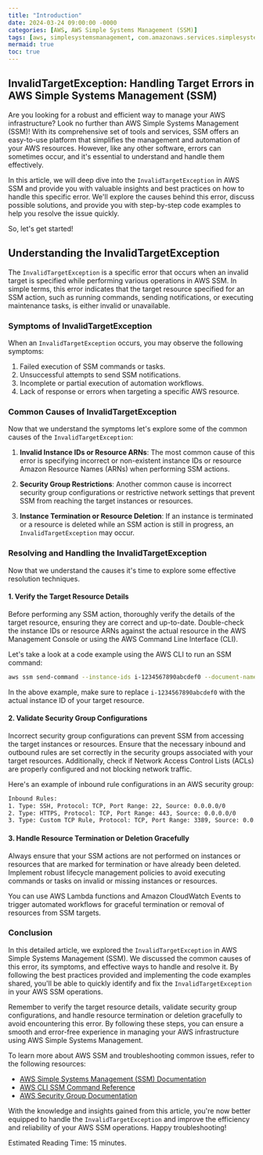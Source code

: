 ```yaml
---
title: "Introduction"
date: 2024-03-24 09:00:00 -0000
categories: [AWS, AWS Simple Systems Management (SSM)]
tags: [aws, simplesystemsmanagement, com.amazonaws.services.simplesystemsmanagement.model]
mermaid: true
toc: true
---
```



## InvalidTargetException: Handling Target Errors in AWS Simple Systems Management (SSM)

Are you looking for a robust and efficient way to manage your AWS infrastructure? Look no further than AWS Simple Systems Management (SSM)! With its comprehensive set of tools and services, SSM offers an easy-to-use platform that simplifies the management and automation of your AWS resources. However, like any other software, errors can sometimes occur, and it's essential to understand and handle them effectively.

In this article, we will deep dive into the `InvalidTargetException` in AWS SSM and provide you with valuable insights and best practices on how to handle this specific error. We'll explore the causes behind this error, discuss possible solutions, and provide you with step-by-step code examples to help you resolve the issue quickly.

So, let's get started!

## Understanding the InvalidTargetException

The `InvalidTargetException` is a specific error that occurs when an invalid target is specified while performing various operations in AWS SSM. In simple terms, this error indicates that the target resource specified for an SSM action, such as running commands, sending notifications, or executing maintenance tasks, is either invalid or unavailable.

### Symptoms of InvalidTargetException

When an `InvalidTargetException` occurs, you may observe the following symptoms:

1. Failed execution of SSM commands or tasks.
2. Unsuccessful attempts to send SSM notifications.
3. Incomplete or partial execution of automation workflows.
4. Lack of response or errors when targeting a specific AWS resource.

### Common Causes of InvalidTargetException

Now that we understand the symptoms let's explore some of the common causes of the `InvalidTargetException`:

1. **Invalid Instance IDs or Resource ARNs**: The most common cause of this error is specifying incorrect or non-existent instance IDs or resource Amazon Resource Names (ARNs) when performing SSM actions.

2. **Security Group Restrictions**: Another common cause is incorrect security group configurations or restrictive network settings that prevent SSM from reaching the target instances or resources.

3. **Instance Termination or Resource Deletion**: If an instance is terminated or a resource is deleted while an SSM action is still in progress, an `InvalidTargetException` may occur.

### Resolving and Handling the InvalidTargetException

Now that we understand the causes it's time to explore some effective resolution techniques.

#### 1. Verify the Target Resource Details

Before performing any SSM action, thoroughly verify the details of the target resource, ensuring they are correct and up-to-date. Double-check the instance IDs or resource ARNs against the actual resource in the AWS Management Console or using the AWS Command Line Interface (CLI).

Let's take a look at a code example using the AWS CLI to run an SSM command:

```bash
aws ssm send-command --instance-ids i-1234567890abcdef0 --document-name "AWS-RunShellScript" --comment "Execute Script" --parameters commands=["echo Hello, World!"]
```

In the above example, make sure to replace `i-1234567890abcdef0` with the actual instance ID of your target resource.

#### 2. Validate Security Group Configurations

Incorrect security group configurations can prevent SSM from accessing the target instances or resources. Ensure that the necessary inbound and outbound rules are set correctly in the security groups associated with your target resources. Additionally, check if Network Access Control Lists (ACLs) are properly configured and not blocking network traffic.

Here's an example of inbound rule configurations in an AWS security group:

```bash
Inbound Rules:
1. Type: SSH, Protocol: TCP, Port Range: 22, Source: 0.0.0.0/0
2. Type: HTTPS, Protocol: TCP, Port Range: 443, Source: 0.0.0.0/0
3. Type: Custom TCP Rule, Protocol: TCP, Port Range: 3389, Source: 0.0.0.0/0
```

#### 3. Handle Resource Termination or Deletion Gracefully

Always ensure that your SSM actions are not performed on instances or resources that are marked for termination or have already been deleted. Implement robust lifecycle management policies to avoid executing commands or tasks on invalid or missing instances or resources.

You can use AWS Lambda functions and Amazon CloudWatch Events to trigger automated workflows for graceful termination or removal of resources from SSM targets.

### Conclusion

In this detailed article, we explored the `InvalidTargetException` in AWS Simple Systems Management (SSM). We discussed the common causes of this error, its symptoms, and effective ways to handle and resolve it. By following the best practices provided and implementing the code examples shared, you'll be able to quickly identify and fix the `InvalidTargetException` in your AWS SSM operations.

Remember to verify the target resource details, validate security group configurations, and handle resource termination or deletion gracefully to avoid encountering this error. By following these steps, you can ensure a smooth and error-free experience in managing your AWS infrastructure using AWS Simple Systems Management.

To learn more about AWS SSM and troubleshooting common issues, refer to the following resources:

- [AWS Simple Systems Management (SSM) Documentation](https://docs.aws.amazon.com/systems-manager/latest/userguide/what-is-systems-manager.html)
- [AWS CLI SSM Command Reference](https://awscli.amazonaws.com/v2/documentation/api/latest/reference/ssm/index.html)
- [AWS Security Group Documentation](https://docs.aws.amazon.com/AWSEC2/latest/UserGuide/ec2-security-groups.html)

With the knowledge and insights gained from this article, you're now better equipped to handle the `InvalidTargetException` and improve the efficiency and reliability of your AWS SSM operations. Happy troubleshooting!

Estimated Reading Time: 15 minutes.